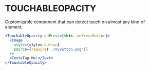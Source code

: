 # TOUCHABLEOPACITY

Customizable component that can detect touch on almost any kind of element.

```jsx
<TouchableOpacity onPress={this._onPressButton}>
  <Image
    style={styles.button}
    source={require('./myButton.png')}
  />
  <Text>Tap Me!</Text>
</TouchableOpacity>
```
